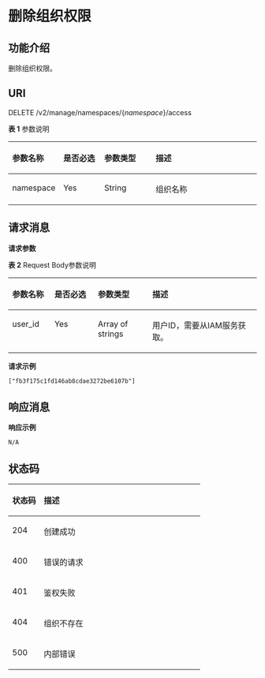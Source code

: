 # 删除组织权限<a name="swr_02_0043"></a>

## 功能介绍<a name="section112185587501"></a>

删除组织权限。

## URI<a name="section22181458195018"></a>

DELETE /v2/manage/namespaces/\{_namespace_\}/access

**表 1**  参数说明

<a name="table15218458175016"></a>
<table><thead align="left"><tr id="row14218135820507"><th class="cellrowborder" valign="top" width="17%" id="mcps1.2.5.1.1"><p id="p1324110491762"><a name="p1324110491762"></a><a name="p1324110491762"></a>参数名称</p>
</th>
<th class="cellrowborder" valign="top" width="17.01%" id="mcps1.2.5.1.2"><p id="p22411349265"><a name="p22411349265"></a><a name="p22411349265"></a>是否必选</p>
</th>
<th class="cellrowborder" valign="top" width="21.3%" id="mcps1.2.5.1.3"><p id="p152414491669"><a name="p152414491669"></a><a name="p152414491669"></a>参数类型</p>
</th>
<th class="cellrowborder" valign="top" width="44.690000000000005%" id="mcps1.2.5.1.4"><p id="p8241114913611"><a name="p8241114913611"></a><a name="p8241114913611"></a>描述</p>
</th>
</tr>
</thead>
<tbody><tr id="row1521835816501"><td class="cellrowborder" valign="top" width="17%" headers="mcps1.2.5.1.1 "><p id="p721865811500"><a name="p721865811500"></a><a name="p721865811500"></a>namespace</p>
</td>
<td class="cellrowborder" valign="top" width="17.01%" headers="mcps1.2.5.1.2 "><p id="p738985891415"><a name="p738985891415"></a><a name="p738985891415"></a>Yes</p>
</td>
<td class="cellrowborder" valign="top" width="21.3%" headers="mcps1.2.5.1.3 "><p id="p1884432818210"><a name="p1884432818210"></a><a name="p1884432818210"></a>String</p>
</td>
<td class="cellrowborder" valign="top" width="44.690000000000005%" headers="mcps1.2.5.1.4 "><p id="p19616524474"><a name="p19616524474"></a><a name="p19616524474"></a>组织名称</p>
</td>
</tr>
</tbody>
</table>

## 请求消息<a name="section10218205817508"></a>

**请求参数**

**表 2**  Request Body参数说明

<a name="table17218195835016"></a>
<table><thead align="left"><tr id="row921913584507"><th class="cellrowborder" valign="top" width="17%" id="mcps1.2.5.1.1"><p id="p109779243716"><a name="p109779243716"></a><a name="p109779243716"></a>参数名称</p>
</th>
<th class="cellrowborder" valign="top" width="17.5%" id="mcps1.2.5.1.2"><p id="p497716241172"><a name="p497716241172"></a><a name="p497716241172"></a>是否必选</p>
</th>
<th class="cellrowborder" valign="top" width="21.91%" id="mcps1.2.5.1.3"><p id="p12977162410718"><a name="p12977162410718"></a><a name="p12977162410718"></a>参数类型</p>
</th>
<th class="cellrowborder" valign="top" width="43.59%" id="mcps1.2.5.1.4"><p id="p1697717241713"><a name="p1697717241713"></a><a name="p1697717241713"></a>描述</p>
</th>
</tr>
</thead>
<tbody><tr id="row42191758105011"><td class="cellrowborder" valign="top" width="17%" headers="mcps1.2.5.1.1 "><p id="p1110011416365"><a name="p1110011416365"></a><a name="p1110011416365"></a>user_id</p>
</td>
<td class="cellrowborder" valign="top" width="17.5%" headers="mcps1.2.5.1.2 "><p id="p69014461148"><a name="p69014461148"></a><a name="p69014461148"></a>Yes</p>
</td>
<td class="cellrowborder" valign="top" width="21.91%" headers="mcps1.2.5.1.3 "><p id="p7102121411366"><a name="p7102121411366"></a><a name="p7102121411366"></a>Array of strings</p>
</td>
<td class="cellrowborder" valign="top" width="43.59%" headers="mcps1.2.5.1.4 "><p id="p46175204712"><a name="p46175204712"></a><a name="p46175204712"></a>用户ID，需要从IAM服务获取。</p>
</td>
</tr>
</tbody>
</table>

**请求示例**

```
["fb3f175c1fd146ab8cdae3272be6107b"]
```

## 响应消息<a name="section32191658165016"></a>

**响应示例**

```
N/A
```

## 状态码<a name="section13219155835014"></a>

<a name="table10219158185012"></a>
<table><thead align="left"><tr id="row52191358105011"><th class="cellrowborder" valign="top" width="16.439999999999998%" id="mcps1.1.3.1.1"><p id="p15519411418"><a name="p15519411418"></a><a name="p15519411418"></a>状态码</p>
</th>
<th class="cellrowborder" valign="top" width="83.56%" id="mcps1.1.3.1.2"><p id="p85214434110"><a name="p85214434110"></a><a name="p85214434110"></a>描述</p>
</th>
</tr>
</thead>
<tbody><tr id="row1921916582503"><td class="cellrowborder" valign="top" width="16.439999999999998%" headers="mcps1.1.3.1.1 "><p id="p8219125815018"><a name="p8219125815018"></a><a name="p8219125815018"></a>204</p>
</td>
<td class="cellrowborder" valign="top" width="83.56%" headers="mcps1.1.3.1.2 "><p id="p125033664815"><a name="p125033664815"></a><a name="p125033664815"></a>创建成功</p>
</td>
</tr>
<tr id="row16219185815507"><td class="cellrowborder" valign="top" width="16.439999999999998%" headers="mcps1.1.3.1.1 "><p id="p92191058175012"><a name="p92191058175012"></a><a name="p92191058175012"></a>400</p>
</td>
<td class="cellrowborder" valign="top" width="83.56%" headers="mcps1.1.3.1.2 "><p id="p450143634820"><a name="p450143634820"></a><a name="p450143634820"></a>错误的请求</p>
</td>
</tr>
<tr id="row142196588503"><td class="cellrowborder" valign="top" width="16.439999999999998%" headers="mcps1.1.3.1.1 "><p id="p021925818506"><a name="p021925818506"></a><a name="p021925818506"></a>401</p>
</td>
<td class="cellrowborder" valign="top" width="83.56%" headers="mcps1.1.3.1.2 "><p id="p75033614814"><a name="p75033614814"></a><a name="p75033614814"></a>鉴权失败</p>
</td>
</tr>
<tr id="row921945885017"><td class="cellrowborder" valign="top" width="16.439999999999998%" headers="mcps1.1.3.1.1 "><p id="p162191558125014"><a name="p162191558125014"></a><a name="p162191558125014"></a>404</p>
</td>
<td class="cellrowborder" valign="top" width="83.56%" headers="mcps1.1.3.1.2 "><p id="p10501336134817"><a name="p10501336134817"></a><a name="p10501336134817"></a>组织不存在</p>
</td>
</tr>
<tr id="row722015825014"><td class="cellrowborder" valign="top" width="16.439999999999998%" headers="mcps1.1.3.1.1 "><p id="p16220358165019"><a name="p16220358165019"></a><a name="p16220358165019"></a>500</p>
</td>
<td class="cellrowborder" valign="top" width="83.56%" headers="mcps1.1.3.1.2 "><p id="aa6fd12cedd8841e29eeeca27c1bdea1a"><a name="aa6fd12cedd8841e29eeeca27c1bdea1a"></a><a name="aa6fd12cedd8841e29eeeca27c1bdea1a"></a>内部错误</p>
</td>
</tr>
</tbody>
</table>

